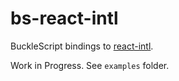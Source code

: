 # bs-react-intl

BuckleScript bindings to [react-intl](https://github.com/yahoo/react-intl).

Work in Progress. See `examples` folder.
